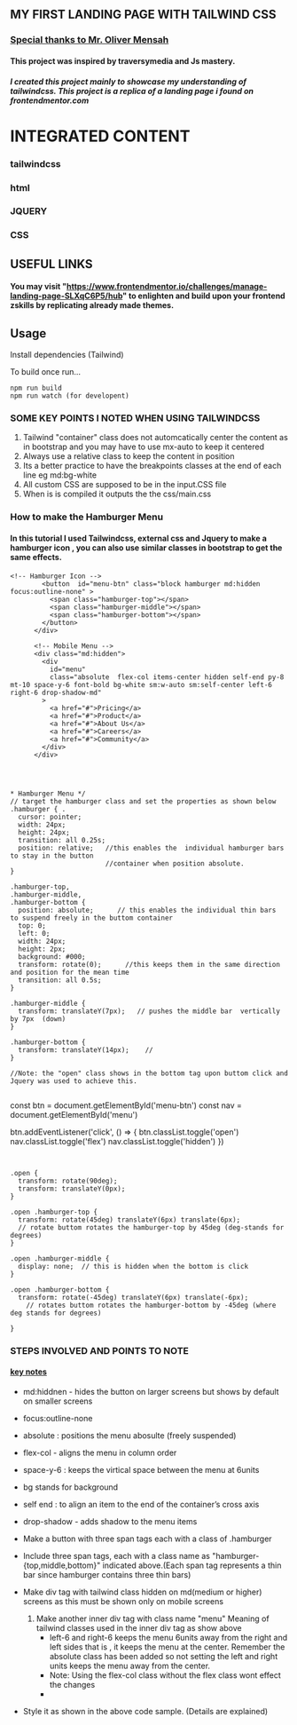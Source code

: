 ## MY FIRST LANDING PAGE WITH TAILWIND CSS

### <ins>Special thanks to Mr. Oliver Mensah</ins>
#### This project was inspired by  traversymedia and Js mastery.
##### I created this project mainly to showcase my understanding of tailwindcss. This project is a replica of a landing page i found on frontendmentor.com
# INTEGRATED CONTENT
### tailwindcss
### html
### JQUERY
### CSS


## USEFUL LINKS
#### You may visit "https://www.frontendmentor.io/challenges/manage-landing-page-SLXqC6P5/hub" to  enlighten and build upon your frontend zskills by replicating already made themes.


## Usage

Install dependencies (Tailwind)

To build once run...
```
npm run build
npm run watch (for developent)
```




### SOME KEY POINTS I NOTED WHEN USING TAILWINDCSS
1. Tailwind "container" class does not automcatically center the content as in bootstrap and you may have to use mx-auto to keep it centered
2. Always use a relative class to keep the content in position
3. Its a better practice to have the breakpoints classes at the end of each line eg md:bg-white
3. All custom CSS are supposed to be in the input.CSS file
4. When is is compiled it outputs the the css/main.css



### How to make the Hamburger Menu
#### In this tutorial I used Tailwindcss, external css and Jquery to make a hamburger icon , you can also use similar classes in bootstrap to get the same effects.



```
<!-- Hamburger Icon -->
        <button  id="menu-btn" class="block hamburger md:hidden focus:outline-none" >
          <span class="hamburger-top"></span>
          <span class="hamburger-middle"></span>
          <span class="hamburger-bottom"></span>
        </button>
      </div>

      <!-- Mobile Menu -->
      <div class="md:hidden">
        <div
          id="menu"
          class="absolute  flex-col items-center hidden self-end py-8 mt-10 space-y-6 font-bold bg-white sm:w-auto sm:self-center left-6 right-6 drop-shadow-md"
        >
          <a href="#">Pricing</a>
          <a href="#">Product</a>
          <a href="#">About Us</a>
          <a href="#">Careers</a>
          <a href="#">Community</a>
        </div>
      </div>




```


```
* Hamburger Menu */
// target the hamburger class and set the properties as shown below
.hamburger { .     
  cursor: pointer;   
  width: 24px;
  height: 24px;
  transition: all 0.25s; 
  position: relative;   //this enables the  individual hamburger bars to stay in the button
                        //container when position absolute. 
}

.hamburger-top,
.hamburger-middle,
.hamburger-bottom {
  position: absolute;      // this enables the individual thin bars  to suspend freely in the buttom container
  top: 0;
  left: 0;
  width: 24px;
  height: 2px;
  background: #000;
  transform: rotate(0);      //this keeps them in the same direction and position for the mean time
  transition: all 0.5s;
}

.hamburger-middle {
  transform: translateY(7px);   // pushes the middle bar  vertically by 7px  (down)
}

.hamburger-bottom {
  transform: translateY(14px);    //
}

//Note: the "open" class shows in the bottom tag upon buttom click and Jquery was used to achieve this. 


```
const btn = document.getElementById('menu-btn')
const nav = document.getElementById('menu')

btn.addEventListener('click', () => {
  btn.classList.toggle('open')
  nav.classList.toggle('flex')
  nav.classList.toggle('hidden')
})

```


.open {
  transform: rotate(90deg);
  transform: translateY(0px);
}

.open .hamburger-top {
  transform: rotate(45deg) translateY(6px) translate(6px); 
  // rotate buttom rotates the hamburger-top by 45deg (deg-stands for degrees)
}

.open .hamburger-middle {
  display: none;  // this is hidden when the bottom is click  
}

.open .hamburger-bottom {
  transform: rotate(-45deg) translateY(6px) translate(-6px);
    // rotates buttom rotates the hamburger-bottom by -45deg (where deg stands for degrees)

}

```


### STEPS INVOLVED AND POINTS TO NOTE
####  <ins>key notes </ins>
* md:hiddnen - hides the button on larger screens but shows by default on smaller screens
* focus:outline-none
* absolute : positions the menu abosulte (freely suspended)
* flex-col  - aligns the menu in column order 
* space-y-6  : keeps the virtical space between the menu  at 6units
* bg stands for background
* self end : to align an item to the end of the container’s cross axis
* drop-shadow - adds shadow to the menu items






* Make a button with three span tags each with a class of .hamburger
* Include  three span tags,  each with a  class name as  "hamburger-{top,middle,bottom}" indicated above.(Each span tag represents a thin bar since hamburger contains three thin bars)
* Make  div tag with tailwind class hidden on md(medium or higher) screens as this must be shown only on mobile screens 
   1. Make another inner div tag with class name "menu"
      Meaning of tailwind classes used in the inner div tag as show above
      * left-6 and right-6 keeps the menu 6units away from the right and left sides that is , it keeps the menu at the center. Remember the absolute class has been added so not setting the left and right units keeps the menu away from the center. 
      * Note: Using the flex-col class  without the flex class wont effect the changes
      * 

* Style it as shown in the above code sample. (Details are explained)





